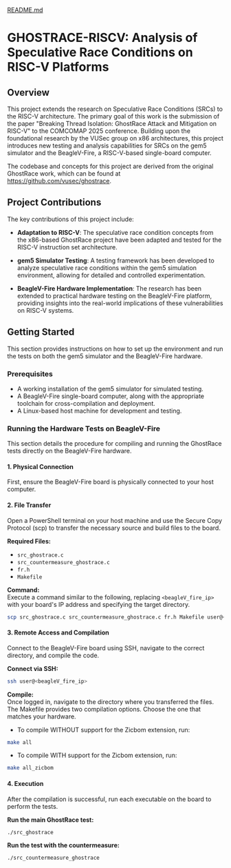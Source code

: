 [README.md](https://github.com/user-attachments/files/22535437/README.md)
# GHOSTRACE-RISCV: Analysis of Speculative Race Conditions on RISC-V Platforms

## Overview

This project extends the research on Speculative Race Conditions (SRCs) to the RISC-V architecture. The primary goal of this work is the submission of the paper "Breaking Thread Isolation: GhostRace Attack and Mitigation on RISC-V" to the COMCOMAP 2025 conference. Building upon the foundational research by the VUSec group on x86 architectures, this project introduces new testing and analysis capabilities for SRCs on the gem5 simulator and the BeagleV-Fire, a RISC-V-based single-board computer.

The codebase and concepts for this project are derived from the original GhostRace work, which can be found at https://github.com/vusec/ghostrace.

## Project Contributions

The key contributions of this project include:

* **Adaptation to RISC-V**: The speculative race condition concepts from the x86-based GhostRace project have been adapted and tested for the RISC-V instruction set architecture.

* **gem5 Simulator Testing**: A testing framework has been developed to analyze speculative race conditions within the gem5 simulation environment, allowing for detailed and controlled experimentation.

* **BeagleV-Fire Hardware Implementation**: The research has been extended to practical hardware testing on the BeagleV-Fire platform, providing insights into the real-world implications of these vulnerabilities on RISC-V systems.

## Getting Started

This section provides instructions on how to set up the environment and run the tests on both the gem5 simulator and the BeagleV-Fire hardware.

### Prerequisites

* A working installation of the gem5 simulator for simulated testing.
* A BeagleV-Fire single-board computer, along with the appropriate toolchain for cross-compilation and deployment.
* A Linux-based host machine for development and testing.

### Running the Hardware Tests on BeagleV-Fire

This section details the procedure for compiling and running the GhostRace tests directly on the BeagleV-Fire hardware.

#### 1. Physical Connection

First, ensure the BeagleV-Fire board is physically connected to your host computer.

#### 2. File Transfer

Open a PowerShell terminal on your host machine and use the Secure Copy Protocol (scp) to transfer the necessary source and build files to the board.

**Required Files:**
- `src_ghostrace.c`
- `src_countermeasure_ghostrace.c`
- `fr.h`
- `Makefile`

**Command:**  
Execute a command similar to the following, replacing `<beagleV_fire_ip>` with your board's IP address and specifying the target directory.

```bash
scp src_ghostrace.c src_countermeasure_ghostrace.c fr.h Makefile user@<beagleV_fire_ip>:/home/user/ghostrace_riscv
```

#### 3. Remote Access and Compilation

Connect to the BeagleV-Fire board using SSH, navigate to the correct directory, and compile the code.

**Connect via SSH:**

```bash
ssh user@<beagleV_fire_ip>
```

**Compile:**  
Once logged in, navigate to the directory where you transferred the files. The Makefile provides two compilation options. Choose the one that matches your hardware.

- To compile WITHOUT support for the Zicbom extension, run:

```bash
make all
```

- To compile WITH support for the Zicbom extension, run:
```bash
make all_zicbom
```

#### 4. Execution

After the compilation is successful, run each executable on the board to perform the tests.

**Run the main GhostRace test:**

```bash
./src_ghostrace
```

**Run the test with the countermeasure:**

```bash
./src_countermeasure_ghostrace
```
